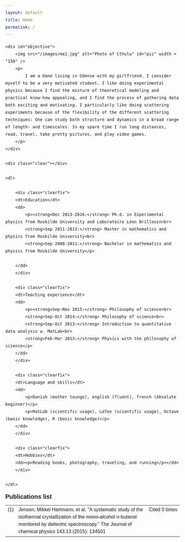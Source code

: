 ```yaml
---
layout: default
title: Home
permalink: /
---
```


<script>
  (function(i,s,o,g,r,a,m){i['GoogleAnalyticsObject']=r;i[r]=i[r]||function(){
  (i[r].q=i[r].q||[]).push(arguments)},i[r].l=1*new Date();a=s.createElement(o),
  m=s.getElementsByTagName(o)[0];a.async=1;a.src=g;m.parentNode.insertBefore(a,m)
  })(window,document,'script','//www.google-analytics.com/analytics.js','ga');

  ga('create', 'UA-58194853-1', 'auto');
  ga('send', 'pageview');

</script>

<style type="text/css">
* { margin: 0; padding: 0; }
body { font: 16px Helvetica, Sans-Serif; line-height: 24px; background: url(images/noise.jpg); }
.clear { clear: both; }
.cite {float: right; font-size: 10px;}
#pic { float: right; padding: 0px 0px 30px 40px; }
h1 { margin: 0 0 16px 0; padding: 0 0 16px 0; font-size: 42px; font-weight: bold; letter-spacing: -2px; border-bottom: 1px solid #999; }
h2 { font-size: 20px; margin: 0 0 6px 0; position: relative; }
h2 span { position: absolute; bottom: 0; right: 0; font-style: italic; font-family: Georgia, Serif; font-size: 16px; color: #999; font-weight: normal; }
p { margin: 0 0 16px 0; }
a { color: #999; text-decoration: none;}
ul { margin: 0 0 32px 17px; }

#objective p { font-family: Georgia, Serif; font-style: italic; color: #666; }
dl { padding-top: 40px; }
dt { 
    width: 130px;
    font-style: italic;
    font-weight: bold;
    font-size: 18px;
    text-align: right; 
    padding: 0 26px 0 0;
    float: left;
    height: 100px;
    border-right: 1px solid #999; 
}

dd p {
    padding-left: 180px;
}

dl .clearfix {
    padding-bottom: 20px;
}
</style>

<div id="page-wrap">
        
    <div id="objective">
        <img src="/images/me2.jpg" alt="Photo of Cthulu" id="pic" width = "150" />
        <p>
            I am a Dane living in Odense with my girlfriend. I consider myself to be a very motivated student. I like doing experimental physics because I find the mixture of theoretical modeling and practical know-how appealing, and I find the process of gathering data both exciting and motivating. I particularly like doing scattering experiments because of the flexibility of the different scattering techniques: One can study both structure and dynamics in a broad range of length- and timescales. In my spare time I run long distances, read, travel, take pretty pictures, and play video games. 
        </p>
    </div>
    
    <div class="clear"></div>
    
    <dl>

        <div class="clearfix">
        <dt>Education</dt>
        <dd>
            <p><strong>Dec 2013-2016:</strong> Ph.d. in Experimental physics from Roskilde University and Laboratoire Léon Brillouin<br>
            <strong>Sep 2011-2013:</strong> Master in mathematics and physics from Roskilde University<br>
            <strong>Sep 2008-2011:</strong> Bachelor in mathematics and physics from Roskilde University</p>
               
        </dd>
        </div>
              
        <div class="clearfix">         
        <dt>Teaching experience</dt>
        <dd>
            <p><strong>Sep-Nov 2015:</strong> Philosophy of science<br>
            <strong>Sep-Oct 2014:</strong> Philosophy of science<br>
            <strong>Sep-Oct 2013:</strong> Introduction to quantitative data analysis w. MatLab<br>
            <strong>Feb-Mar 2013:</strong> Physics with the philosophy of science</p>
        </dd>
        </div>
        
        <div class="clearfix">
        <dt>Language and skills</dt>
        <dd>
            <p>Danish (mother tounge), english (fluent), french (Absolute beginner)</p>
            <p>MatLab (scientific usage), LaTex (scientific usage), Octave (basic knowledge), R (basic knowledge)</p>
        </dd>
        </div>
        
        <div class="clearfix">
        <dt>Hobbies</dt>
        <dd><p>Reading books, photography, traveling, and running</p></dd>
        </div>
        
    </dl>

</div>

<div class="clear"></div>
<h2>Publications list</h2>
<table style="width:100%" cellpadding="5" cellspacing="5">
    <tr>
        <td valign="top">(1)</td>
        <td valign="top">Jensen, Mikkel Hartmann, et al. "A systematic study of the isothermal crystallization of the mono-alcohol n-butanol monitored by dielectric spectroscopy." The Journal of chemical physics 143.13 (2015): 134501</td>
        <td valign="top" style="white-space:nowrap;">Cited 0 times</td>
    </tr>
</table>
<style type="text/css">

table.gridtable {
    font-family: verdana,arial,sans-serif;
    font-size:12px;
    border-width: 0px;
    border-collapse: collapse;
}
table.gridtable th {
    border-width: 0px;
    padding: 4px;
    border-style: solid;
}
table.gridtable td {
    padding: 8px;
}
</style>









